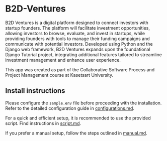 # B2D-Ventures

B2D Ventures is a digital platform designed to connect investors with startup founders. The platform will facilitate
investment opportunities, allowing investors to browse, evaluate, and invest in startups, while providing founders with
tools to manage their funding campaigns and communicate with potential investors.
Developed using Python and the Django web framework, B2D Ventures expands upon the foundational Django Tutorial
project, integrating additional features tailored to streamline investment management and enhance user experience.

This app was created as part of the Collaborative Software Process and Project Management course at Kasetsart
University.

## Install instructions

Please configure the `sample.env` file before proceeding with the installation. Refer to the detailed configuration
guide in [configurations.md](Installation%2Fconfigurations.md).

For a quick and efficient setup, it is recommended to use the provided script. Find instructions
in [script.md](Installation%2Fscript.md).

If you prefer a manual setup, follow the steps outlined in [manual.md](Installation%2Fmanual.md).